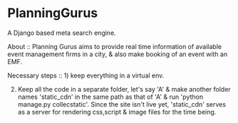 # PlanningGurus
A Django based meta search engine.

About :: Planning Gurus aims to provide real time information of available event management firms in a city, & also make booking of an event with an EMF.

Necessary steps :: 1) keep everything in a virtual env.

2) Keep all the code in a separate folder, let's say 'A' & make another folder names 'static_cdn' in the same path as that of 'A' & run 'python manage.py collecstatic'. Since the site isn't live yet, 'static_cdn' serves as a server for rendering css,script & image files for the time being.
